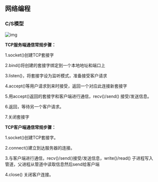 ## 网络编程



### C/S模型

![img](https://img-blog.csdn.net/20180606100548587)

**TCP服务端通信常规步骤：**                                                                                                    

1.socket()创建TCP套接字                                                                              

2.bind()将创建的套接字绑定到一个本地地址和端口上                                        

3.listen()，将套接字设为监听模式，准备接受客户请求                                        

4.accept()等用户请求到来时接受，返回一个对应此连接新套接字   

5.用accept()返回的套接字和客户端进行通信，recv()/send() 接受/发送信息。                               

6.返回，等待另一个客户请求。

7.关闭套接字

**TCP客户端通信常规步骤：**

1.socket()创建TCP套接字。

2.connect()建立到达服务器的连接。

3.与客户端进行通信，recv()/send()接受/发送信息，write()/read() 子进程写入管道，父进程从管道中读取信息然后send给客户端

4.close() 关闭客户连接。
